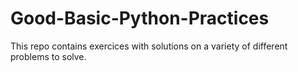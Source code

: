 # Good-Basic-Python-Practices
This repo contains exercices with solutions on a variety of different problems to solve.
